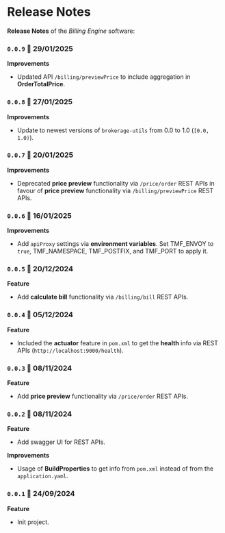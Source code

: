 # Release Notes

**Release Notes** of the *Billing Engine* software:

### <code>0.0.9</code> :calendar: 29/01/2025
**Improvements**
* Updated API `/billing/previewPrice` to include aggregation in **OrderTotalPrice**.


### <code>0.0.8</code> :calendar: 27/01/2025
**Improvements**
* Update to newest versions of `brokerage-utils` from 0.0 to 1.0 (`[0.0, 1.0)`).


### <code>0.0.7</code> :calendar: 20/01/2025
**Improvements**
* Deprecated **price preview** functionality via `/price/order` REST APIs in favour of **price preview** functionality via `/billing/previewPrice` REST APIs.


### <code>0.0.6</code> :calendar: 16/01/2025
**Improvements**
* Add `apiProxy` settings via **environment variables**. Set TMF_ENVOY to `true`, TMF_NAMESPACE, TMF_POSTFIX, and TMF_PORT to apply it.


### <code>0.0.5</code> :calendar: 20/12/2024
**Feature**
* Add **calculate bill** functionality via `/billing/bill` REST APIs.

### <code>0.0.4</code> :calendar: 05/12/2024
**Feature**
* Included the **actuator** feature in `pom.xml` to get the **health** info via REST APIs (`http://localhost:9000/health`).


### <code>0.0.3</code> :calendar: 08/11/2024
**Feature**
* Add **price preview** functionality via `/price/order` REST APIs.


### <code>0.0.2</code> :calendar: 08/11/2024
**Feature**
* Add swagger UI for REST APIs.

**Improvements**
* Usage of **BuildProperties** to get info from `pom.xml` instead of from the `application.yaml`.


### <code>0.0.1</code> :calendar: 24/09/2024
**Feature**
* Init project.


